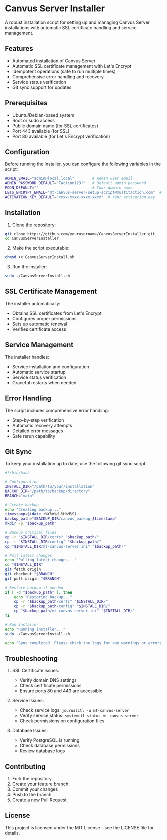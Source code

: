 # Canvus Server Installer

A robust installation script for setting up and managing Canvus Server installations with automatic SSL certificate handling and service management.

## Features

- Automated installation of Canvus Server
- Automatic SSL certificate management with Let's Encrypt
- Idempotent operations (safe to run multiple times)
- Comprehensive error handling and recovery
- Service status verification
- Git sync support for updates

## Prerequisites

- Ubuntu/Debian-based system
- Root or sudo access
- Public domain name (for SSL certificates)
- Port 443 available (for SSL)
- Port 80 available (for Let's Encrypt verification)

## Configuration

Before running the installer, you can configure the following variables in the script:

```bash
ADMIN_EMAIL="admin@local.local"        # Admin user email
ADMIN_PASSWORD_DEFAULT="Taction123!"   # Default admin password
FQDN_DEFAULT=""                        # Your domain name
LETS_ENCRYPT_EMAIL="mt-canvus-server-setup-script@multitaction.com"  # Let's Encrypt contact email
ACTIVATION_KEY_DEFAULT="xxxx-xxxx-xxxx-xxxx"  # Your activation key
```

## Installation

1. Clone the repository:
```bash
git clone https://github.com/yourusername/CanvusServerInstaller.git
cd CanvusServerInstaller
```

2. Make the script executable:
```bash
chmod +x CanvusServerInstall.sh
```

3. Run the installer:
```bash
sudo ./CanvusServerInstall.sh
```

## SSL Certificate Management

The installer automatically:
- Obtains SSL certificates from Let's Encrypt
- Configures proper permissions
- Sets up automatic renewal
- Verifies certificate access

## Service Management

The installer handles:
- Service installation and configuration
- Automatic service startup
- Service status verification
- Graceful restarts when needed

## Error Handling

The script includes comprehensive error handling:
- Step-by-step verification
- Automatic recovery attempts
- Detailed error messages
- Safe rerun capability

## Git Sync

To keep your installation up to date, use the following git sync script:

```bash
#!/bin/bash

# Configuration
INSTALL_DIR="/path/to/your/installation"
BACKUP_DIR="/path/to/backup/directory"
BRANCH="main"

# Create backup
echo "Creating backup..."
timestamp=$(date +%Y%m%d_%H%M%S)
backup_path="$BACKUP_DIR/canvus_backup_$timestamp"
mkdir -p "$backup_path"

# Backup critical files
cp -r "$INSTALL_DIR/certs" "$backup_path/"
cp -r "$INSTALL_DIR/config" "$backup_path/"
cp "$INSTALL_DIR/mt-canvus-server.ini" "$backup_path/"

# Pull latest changes
echo "Pulling latest changes..."
cd "$INSTALL_DIR"
git fetch origin
git checkout "$BRANCH"
git pull origin "$BRANCH"

# Restore backup if needed
if [ -d "$backup_path" ]; then
    echo "Restoring backup..."
    cp -r "$backup_path/certs" "$INSTALL_DIR/"
    cp -r "$backup_path/config" "$INSTALL_DIR/"
    cp "$backup_path/mt-canvus-server.ini" "$INSTALL_DIR/"
fi

# Run installer
echo "Running installer..."
sudo ./CanvusServerInstall.sh

echo "Sync completed. Please check the logs for any warnings or errors."
```

## Troubleshooting

1. SSL Certificate Issues:
   - Verify domain DNS settings
   - Check certificate permissions
   - Ensure ports 80 and 443 are accessible

2. Service Issues:
   - Check service logs: `journalctl -u mt-canvus-server`
   - Verify service status: `systemctl status mt-canvus-server`
   - Check permissions on configuration files

3. Database Issues:
   - Verify PostgreSQL is running
   - Check database permissions
   - Review database logs

## Contributing

1. Fork the repository
2. Create your feature branch
3. Commit your changes
4. Push to the branch
5. Create a new Pull Request

## License

This project is licensed under the MIT License - see the LICENSE file for details.

